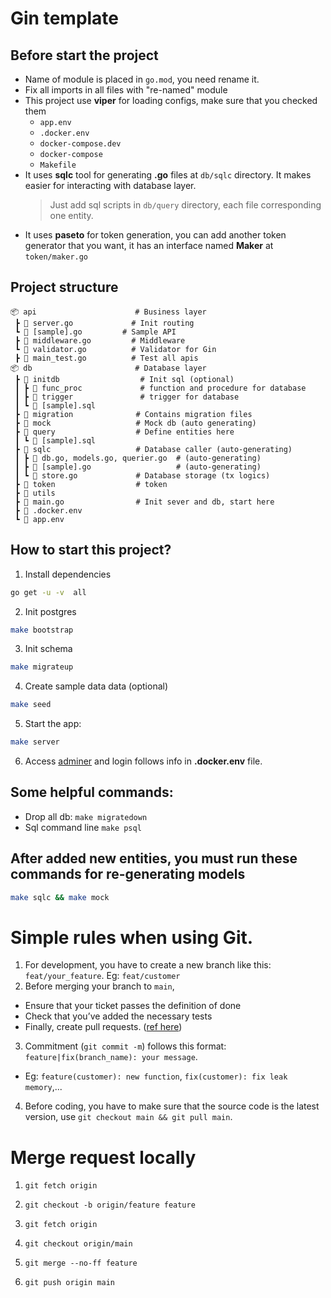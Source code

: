 # Gin template

## Before start the project
- Name of module is placed in `go.mod`, you need rename it.
- Fix all imports in all files with "re-named" module
- This project use **viper** for loading configs, make sure that you checked them
  - `app.env` 
  - `.docker.env`
  - `docker-compose.dev`
  - `docker-compose`
  - `Makefile`
- It uses **sqlc** tool for generating **.go** files at `db/sqlc` directory. It makes easier for interacting with database layer.
  > Just add sql scripts in `db/query` directory, each file corresponding one entity.
- It uses **paseto** for token generation, you can add another token generator that you want, it has an interface named **Maker** at `token/maker.go`

## Project structure

```null
📦 api                      # Business layer
 ┣ 📜 server.go             # Init routing
 ┗ 📜 [sample].go         # Sample API   
 ┣ 📜 middleware.go         # Middleware
 ┗ 📜 validator.go          # Validator for Gin
 ┣ 📜 main_test.go          # Test all apis
📦 db                       # Database layer
 ┣ 📂 initdb                  # Init sql (optional)
 ┃ ┣ 📂 func_proc             # function and procedure for database
 ┃ ┣ 📂 trigger               # trigger for database
 ┃ ┗ 📜 [sample].sql             
 ┣ 📂 migration              # Contains migration files
 ┣ 📂 mock                   # Mock db (auto generating) 
 ┣ 📂 query                  # Define entities here
 ┃ ┗ 📜 [sample].sql               
 ┣ 📂 sqlc                   # Database caller (auto-generating)
 ┃ ┣ 📜 db.go, models.go, querier.go  # (auto-generating)          
 ┃ ┣ 📜 [sample].go                   # (auto-generating)               
 ┃ ┗ 📜 store.go             # Database storage (tx logics)
 ┣ 📂 token                  # token
 ┣ 📂 utils                  
 ┣ 📜 main.go                # Init sever and db, start here
 ┣ 📜 .docker.env            
 ┗ 📜 app.env              
```


## How to start this project?

1. Install dependencies
```bash
go get -u -v  all
```

2. Init postgres
```bash
make bootstrap
```
3. Init schema
```bash
make migrateup
```
4.  Create sample data data (optional)

```bash
make seed
```
5. Start the app:
```bash
make server
```

6. Access [adminer](http://localhost:8080/) and login follows info in **.docker.env** file.

## Some helpful commands:

- Drop all db:
  `make migratedown`
- Sql command line
  `make psql`

## After added new entities, you must run these commands for re-generating **models**

```bash
make sqlc && make mock
```

# Simple rules when using Git.

1. For development, you have to create a new branch like this: `feat/your_feature`. Eg: `feat/customer`
2. Before merging your branch to `main`,

- Ensure that your ticket passes the definition of done
- Check that you’ve added the necessary tests
- Finally, create pull requests. ([ref here](https://docs.github.com/en/desktop/contributing-and-collaborating-using-github-desktop/working-with-your-remote-repository-on-github-or-github-enterprise/creating-an-issue-or-pull-request))

3. Commitment (`git commit -m`) follows this format: `feature|fix(branch_name): your message`.

- Eg: `feature(customer): new function`, `fix(customer): fix leak memory`,...

4. Before coding, you have to make sure that the source code is the latest version, use `git checkout main && git pull main`.

# Merge request locally

1. `git fetch origin`

2. `git checkout -b origin/feature feature`

3. `git fetch origin`

4. `git checkout origin/main`

5. `git merge --no-ff feature`

6. `git push origin main`

